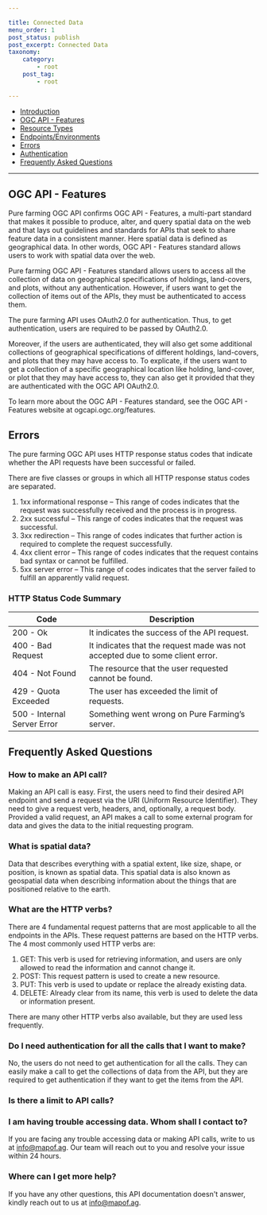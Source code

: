 ```yaml
---

title: Connected Data
menu_order: 1
post_status: publish
post_excerpt: Connected Data
taxonomy:
    category:
        - root
    post_tag:
        - root

---
```


- [Introduction](#introduction)
- [OGC API - Features](#ogc-api-features)
- [Resource Types](#resource-types)
- [Endpoints/Environments](#endpoints-environments)
- [Errors](#errors)
- [Authentication](#authentication)
- [Frequently Asked Questions](#frequently-asked-questions)
---

## OGC API - Features

Pure farming OGC API confirms OGC API - Features, a multi-part standard that makes it possible to produce, alter, and query spatial data on the web and that lays out guidelines and standards for APIs that seek to share feature data in a consistent manner. Here spatial data is defined as geographical data. In other words, OGC API - Features standard allows users to work with spatial data over the web.

Pure farming OGC API - Features standard allows users to access all the collection of data on geographical specifications of holdings, land-covers, and plots, without any authentication. However, if users want to get the collection of items out of the APIs, they must be authenticated to access them. 

The pure farming API uses OAuth2.0 for authentication. Thus, to get authentication, users are required to be passed by OAuth2.0.

Moreover, if the users are authenticated, they will also get some additional collections of geographical specifications of different holdings, land-covers, and plots that they may have access to. To explicate, if the users want to get a collection of a specific geographical location like holding, land-cover, or plot that they may have access to, they can also get it provided that they are authenticated with the OGC API OAuth2.0.

To learn more about the OGC API - Features standard, see the OGC API - Features website at ogcapi.ogc.org/features.

## Errors
The pure farming OGC API uses HTTP response status codes that indicate whether the API requests have been successful or failed.

There are five classes or groups in which all HTTP response status codes are separated. 

1. 1xx informational response – This range of codes indicates that the request was successfully received and the process is in progress.
2. 2xx successful – This range of codes indicates that the request was successful. 
3. 3xx redirection –  This range of codes indicates that further action is required to complete the request successfully. 
4. 4xx client error – This range of codes indicates that the request contains bad syntax or cannot be fulfilled.
5. 5xx server error – This range of codes indicates that the server failed to fulfill an apparently valid request.

### HTTP Status Code Summary

| Code | Description |
| ---- | ----------- |
| 200 - Ok | It indicates the success of the API request. |
| 400 - Bad Request | It indicates that the request made was not accepted due to some client error. |
| 404 - Not Found | The resource that the user requested cannot be found. |
| 429 - Quota Exceeded | The user has exceeded the limit of requests. |
| 500 - Internal Server Error | Something went wrong on Pure Farming’s server. |

## Frequently Asked Questions

### How to make an API call?

Making an API call is easy. First, the users need to find their desired API endpoint and send a request via the URI (Uniform Resource Identifier). They need to give a request verb, headers, and, optionally, a request body. Provided a valid request, an API makes a call to some external program for data and gives the data to the initial requesting program.

### What is spatial data?

Data that describes everything with a spatial extent, like size, shape, or position, is known as spatial data. This spatial data is also known as geospatial data when describing information about the things that are positioned relative to the earth. 

### What are the HTTP verbs?

There are 4 fundamental request patterns that are most applicable to all the endpoints in the APIs. These request patterns are based on the HTTP verbs. The 4 most commonly used HTTP verbs are:

1. GET: This verb is used for retrieving information, and users are only allowed to read the information and cannot change it. 
2. POST: This request pattern is used to create a new resource.
3. PUT: This verb is used to update or replace the already existing data. 
4. DELETE: Already clear from its name, this verb is used to delete the data or information present.

There are many other HTTP verbs also available, but they are used less frequently. 

### Do I need authentication for all the calls that I want to make?

No, the users do not need to get authentication for all the calls. They can easily make a call to get the collections of daṭa from the API, but they are required to get authentication if they want to get the items from the API.

### Is there a limit to API calls?



### I am having trouble accessing data. Whom shall I contact to?

If you are facing any trouble accessing data or making API calls, write to us at info@mapof.ag. Our team will reach out to you and resolve your issue within 24 hours.

### Where can I get more help?

If you have any other questions, this API documentation doesn't answer, kindly reach out to us at info@mapof.ag.